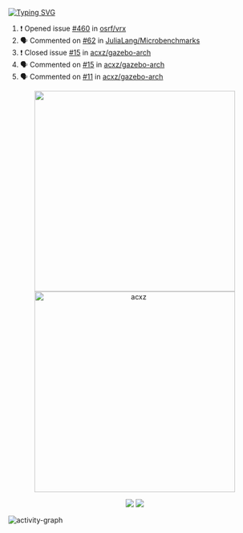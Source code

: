 [![Typing SVG](https://readme-typing-svg.herokuapp.com?size=16&color=AFFFA3&multiline=true&height=75&lines=contributing+to+robotics%2Faerospace%2Fml%2Fgpu+software;packaging+it+for+archlinux;ricer)](https://git.io/typing-svg)

<!--START_SECTION:activity-->
1. ❗️ Opened issue [#460](https://github.com/osrf/vrx/issues/460) in [osrf/vrx](https://github.com/osrf/vrx)
2. 🗣 Commented on [#62](https://github.com/JuliaLang/Microbenchmarks/issues/62) in [JuliaLang/Microbenchmarks](https://github.com/JuliaLang/Microbenchmarks)
3. ❗️ Closed issue [#15](https://github.com/acxz/gazebo-arch/issues/15) in [acxz/gazebo-arch](https://github.com/acxz/gazebo-arch)
4. 🗣 Commented on [#15](https://github.com/acxz/gazebo-arch/issues/15) in [acxz/gazebo-arch](https://github.com/acxz/gazebo-arch)
5. 🗣 Commented on [#11](https://github.com/acxz/gazebo-arch/issues/11) in [acxz/gazebo-arch](https://github.com/acxz/gazebo-arch)
<!--END_SECTION:activity-->

<p align="center">
  <img width="400em" src=https://github-readme-stats.vercel.app/api?username=acxz&include_all_commits=true&show_icons=true />
  <img width="400em" src="https://github-readme-streak-stats.herokuapp.com/?user=acxz&" alt="acxz" />
</p>

<p align="center">
  <img src=https://github-readme-stats.vercel.app/api/top-langs/?username=acxz&layout=compact />
  <img src=https://github-profile-trophy.vercel.app/?username=acxz&row=2&column=4 />
</p>

![activity-graph](https://activity-graph.herokuapp.com/graph?username=acxz&theme=aqua)
